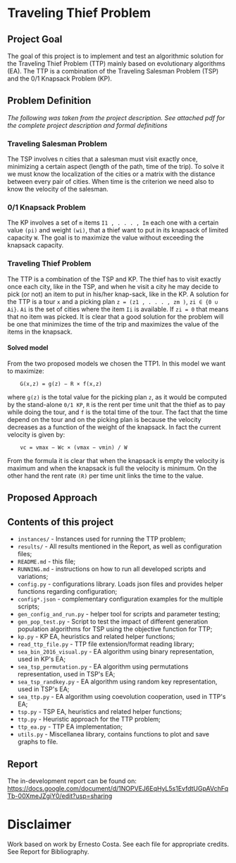 # Traveling Thief Problem

## Project Goal

The goal of this project is to implement and test an algorithmic
solution for the Traveling Thief Problem (TTP) mainly based on evolutionary algorithms (EA). The TTP is a combination of the Traveling Salesman Problem (TSP) and the 0/1 Knapsack Problem (KP).

## Problem Definition

_The following was taken from the project description. See attached pdf for the complete project description and formal definitions_

### Traveling Salesman Problem

The TSP involves n cities that a salesman must visit exactly once, minimizing a certain aspect (length of the path, time of the trip). To solve it we must know the localization of the cities or a matrix with the distance between every pair of cities. When time is the criterion we need also to know the velocity of the salesman.

### 0/1 Knapsack Problem

The KP involves a set of `m` items `I1 , . . . , Im` each one with a certain value `(pi)` and weight `(wi)`, that a thief want to put in its knapsack of limited capacity `W`. The goal is to maximize the value without exceeding the knapsack capacity.

### Traveling Thief Problem

The TTP is a combination of the TSP and KP. The thief has to visit exactly once each city, like in the TSP, and when he visit a city he may decide to pick (or not) an item to put in his/her knap-sack, like in the KP. A solution for the TTP is a tour `x` and a picking plan `z = (z1 , . . . , zm )`, `zi ∈ {0 ∪ Ai}`. `Ai` is the set of cities where the item `Ii` is available. If `zi = 0` that means that no item was picked. It is clear that a good solution for the problem will be one that minimizes the time of the trip and maximizes the value of the items in the knapsack.

#### Solved model

From the two proposed models we chosen the TTP1. In this model we want to maximize:

        G(x,z) = g(z) − R × f(x,z)

where `g(z)` is the total value for the picking plan `z`, as it would be computed by the stand-alone `0/1 KP`, `R` is the rent per time unit that the thief as to pay while doing the tour, and `f` is the total time of the tour. The fact that the time depend on the tour and on the picking plan is because the velocity decreases as a function of the weight of the knapsack. In fact the current velocity is given by:

        vc = vmax − Wc × (vmax − vmin) / W

From the formula it is clear that when the knapsack is empty the velocity is maximum and when the knapsack is full the velocity is minimum. On the other hand the rent rate `(R)` per time unit links the time to the value.

## Proposed Approach



## Contents of this project

* `instances/` - Instances used for running the TTP problem;
* `results/` - All results mentioned in the Report, as well as configuration files;
* `README.md` - this file;
* `RUNNING.md` - instructions on how to run all developed scripts and variations;
* `config.py` - configurations library. Loads json files and provides helper functions regarding configuration;
* `config*.json` - complementary configuration examples for the multiple scripts;
* `gen_config_and_run.py` - helper tool for scripts and parameter testing;
* `gen_pop_test.py` - Script to test the impact of different generation population algorithms for TSP using the objective function for TTP;
* `kp.py` - KP EA, heuristics and related helper functions;
* `read_ttp_file.py` - TTP file extension/format reading library;
* `sea_bin_2016_visual.py` - EA algorithm using binary representation, used in KP's EA;
* `sea_tsp_permutation.py` - EA algorithm using permutations representation, used in TSP's EA;
* `sea_tsp_randkey.py` - EA algorithm using random key representation, used in TSP's EA;
* `sea_ttp.py` - EA algorithm using coevolution cooperation, used in TTP's EA;
* `tsp.py` - TSP EA, heuristics and related helper functions;
* `ttp.py` - Heuristic approach for the TTP problem;
* `ttp_ea.py` - TTP EA implementation;
* `utils.py` - Miscellanea library, contains functions to plot and save graphs to file.

## Report 

The in-development report can be found on: https://docs.google.com/document/d/1NOPVEJ6EqHyL5s1EvfdtUGpAVchFqTb-00XmeJZgiY0/edit?usp=sharing


# Disclaimer

Work based on work by Ernesto Costa. 
See each file for appropriate credits.
See Report for Bibliography.